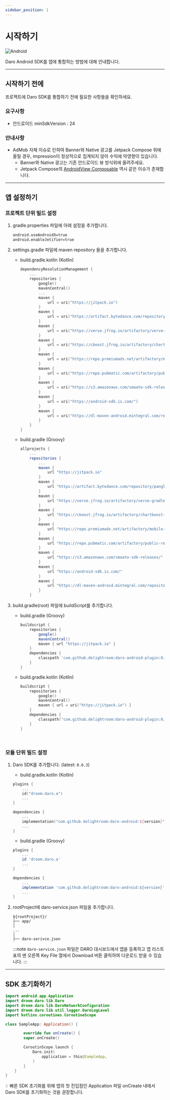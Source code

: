```yaml
---
sidebar_position: 1
---
```


# 시작하기

![Android](https://img.shields.io/badge/Daro_Android_SDK-v0.6.3-3DDC84?logo=android&logoColor=white)

Daro Android SDK를 앱에 통합하는 방법에 대해 안내합니다.

---

## 시작하기 전에

프로젝트에 Daro SDK를 통합하기 전에 필요한 사항들을 확인하세요.

### 요구사항

- 안드로이드 minSdkVersion : 24

### 안내사항

- AdMob 자체 이슈로 인하여 Banner와 Native 광고를 Jetpack Compose 위에 올릴 경우, impression이 정상적으로 집계되지 않아 수익에 악영향이 있습니다.
  - Banner와 Native 광고는 기존 안드로이드 뷰 방식위에 올려주세요.
  - Jetpack Compose의 [AndroidView Composable](<https://developer.android.com/reference/kotlin/androidx/compose/ui/viewinterop/package-summary?_gl=1*sfjhoo*_up*MQ..*_ga*MTc5NjYzMDU3Ni4xNzE1MjI4ODQy*_ga_6HH9YJMN9M*MTcxNTIyODg0MS4xLjAuMTcxNTIyODg0MS4wLjAuMA..#AndroidView(kotlin.Function1,androidx.compose.ui.Modifier,kotlin.Function1)>) 역시 같은 이슈가 존재합니다.

---

## 앱 설정하기

### 프로젝트 단위 빌드 설정

1. gradle.properties 파일에 아래 설정을 추가합니다.

   ```xml
   android.useAndroidX=true
   android.enableJetifier=true
   ```

2. settings.gradle 파일에 maven repository 들을 추가합니다.
   - build.gradle.kotlin (Kotlin)
     ```kotlin
     dependencyResolutionManagement {
         ...
         repositories {
             google()
             mavenCentral()
             ...
             maven {
                 url = uri("https://jitpack.io")
             }
             maven {
                 url = uri("https://artifact.bytedance.com/repository/pangle")
             }
             maven {
                 url = uri("https://verve.jfrog.io/artifactory/verve-gradle-release")
             }
             maven {
                 url = uri("https://cboost.jfrog.io/artifactory/chartboost-ads/")
             }
             maven {
                 url = uri("https://repo.premiumads.net/artifactory/mobile-ads-sdk/")
             }
             maven {
                 url = uri("https://repo.pubmatic.com/artifactory/public-repos")
             }
             maven {
                 url = uri("https://s3.amazonaws.com/smaato-sdk-releases/")
             }
             maven {
                 url = uri("https://android-sdk.is.com/")
             }
             maven {
                 url = uri("https://dl-maven-android.mintegral.com/repository/mbridge_android_sdk_oversea")
             }
         }
     }
     ```
   - build.gradle (Groovy)
     ```groovy
     allprojects {
         ...
         repositories {
             ...
             maven {
                 url "https://jitpack.io"
             }
             maven {
                 url "https://artifact.bytedance.com/repository/pangle"
             }
             maven {
                 url "https://verve.jfrog.io/artifactory/verve-gradle-release"
             }
             maven {
                 url "https://cboost.jfrog.io/artifactory/chartboost-ads/"
             }
             maven {
                 url "https://repo.premiumads.net/artifactory/mobile-ads-sdk/"
             }
             maven {
                 url "https://repo.pubmatic.com/artifactory/public-repos"
             }
             maven {
                 url "https://s3.amazonaws.com/smaato-sdk-releases/"
             }
             maven {
                 url "https://android-sdk.is.com/"
             }
             maven {
                 url "https://dl-maven-android.mintegral.com/repository/mbridge_android_sdk_oversea"
             }
         }
     ```
3. build.gradle(root) 파일에 buildScript를 추가합니다.

   - build.gradle (Groovy)

     ```groovy
     buildscript {
         repositories {
             google()
             mavenCentral()
             maven { url "https://jitpack.io" }
         }
         dependencies {
             classpath 'com.github.delightroom:daro-android-plugin:0.3.0'
         }
     }
     ```

   - build.gradle.kotlin (Kotlin)

     ```kotlin
     buildscript {
         repositories {
             google()
             mavenCentral()
             maven { url = uri("https://jitpack.io") }
         }
         dependencies {
             classpath("com.github.delightroom:daro-android-plugin:0.3.0")
         }
     }
     ```

<br />

### 모듈 단위 빌드 설정

1. Daro SDK를 추가합니다. (latest: `0.6.3`)

   - build.gradle.kotlin (Kotlin)

   ```kotlin
   plugins {
       ...
       id("droom.daro.a")
       ...
   }

   dependencies {
       ...
       implementation("com.github.delightroom:daro-android:${version}")
       ...
   }
   ```

   - build.gradle (Groovy)

   ```groovy
   plugins {
       ...
       id 'droom.daro.a'
       ...
   }

   dependencies {
       ...
       implementation 'com.github.delightroom:daro-android:${version}'
       ...
   }
   ```

2. rootProject에 daro-service.json 파일을 추가합니다.

   ```
   ${rootProject}/
   ├── app/
   │
   ...
   │
   ├── daro-serivce.json

   ```

   :::note
   `daro-service.json` 파일은 DARO 대시보드에서 앱을 등록하고 앱 리스트 표의 맨 오른쪽 Key File 열에서 Download 버튼 클릭하여 다운로드 받을 수 있습니다.
   :::

---

## SDK 초기화하기

```kotlin
import android.app.Application
import droom.daro.lib.Daro
import droom.daro.lib.DaroNetworkConfiguration
import droom.daro.lib.util.logger.DaroLogLevel
import kotlinx.coroutines.CoroutineScope

class SampleApp: Application() {

        override fun onCreate() {
        super.onCreate()

        CoroutinScope.launch {
            Daro.init(
                application = this@SampleApp,
            )
        }
    }
}
```

💡 빠른 SDK 초기화를 위해 앱의 첫 진입점인 Application 파일 onCreate 내에서 Daro SDK를 초기화하는 것을 권장합니다.

<br />
